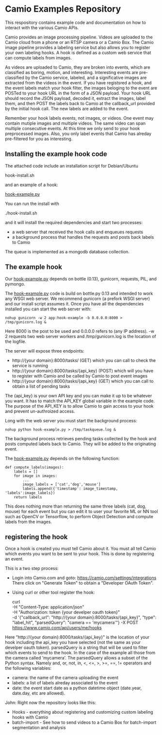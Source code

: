 Camio Examples Repository
===================

This respository contains example code and documentation on how to interact with the various Camio APIs.

Camio provides an image processing pipeline. Videos are uploaded to the Camio cloud from
a phone or an RTSP camera or a Camio Box. The Camio image pipeline provides a labeling 
service but also allows you to register your own labeling hooks. A hook is defined as a custom web service that can compute labels from images.

As videos are uploaded to Camio, they are broken into events,
which are classified as boring, motion, and interesting. Interesting events are pre-classified by the Camio service, labeled, and a significative images are extracted from the videos in the event. If you have registsred a hook, and the event labels match your hook filter, the images beloging to the event are POSTed to your hook URL in the form of a JSON payload. Your hook URL should record the JSON payload, decoded it, extract the images, label them, and then POST the labels back to Camio at the callback_url provided by the initial hook call. The new labels are added to the event.

Remember your hook labels events, not images, or videos. One event may contain mutiple images and multiple videos. The same video can span multiple consecutive events. At this time we only send to your hook preprocessed images. Also, you only label events that Camio has alreday pre-filtered for you as interesting.

## Installing the example hook code

The attached code include an installation script for Debian/Ubuntu 

   hook-install.sh

and an example of a hook:

   [hook-example.py](hooks/hook-example.py)

You can run the install with 

   ./hook-install.sh

and it will install the required dependencies and start two processes:

- a web server that received the hook calls and enqueues requests
- a background process that handles the requests and posts back labels to Camio

The queue is implemented as a mongodb database collection.

## The example hook

Our [hook-example.py](hooks/hook-example.py) depends on bottle (0.13), gunicorn, requests, PIL, and pymongo.

The [hook-example.py](hooks/hook-example.py) code is build on bottle.py 0.13 and intended to work any WSGI web 
server. We recommend gunicorn (a prefork WSGI server) and our install script assumes it.
Once you have all the dependencies installed you can start the web server with:

    nohup gunicorn -w 2 app:hook-example -b 0.0.0.0:8000 > /tmp/gunicorn.log &

Here 8000 is the post to be used and 0.0.0.0 refers to (any IP address). 
-w 2 requests two web server workers and /tmp/gunicorn.log is the location of the logfile.

The server will expose three endpoints:

- http://{your domain}:8000/tasks/ (GET) which you can call to check the service is running
- http://{your domain}:8000/tasks/{api_key} (POST) which will you have to register with Camio and be called by Camio to post event images
- http://{your domain}:8000/tasks/{api_key} (GET) which you can call to obtain a list of pending tasks

The {api_key} is your own API key and you can make it up to be whatever you want. It has to match the API_KEY global variable in the example code. The purpose of the API_KEY is to allow Camio to gain access to your hook and prevent un-authroized access.

Long with the web server you must start the background process:

    nohup python hook-example.py > /tmp/taskqueue.log &

The background process retrieves pending tasks collected by the hook and posts computed labels back to Camio. They will be added to the originating event.

The [hook-example.py](hooks/hook-example.py) depends on the following function:

    def compute_labels(images):
        labels = []
        for image in images:
            ... 
            image_labels = ['cat','dog','mouse']
            labels.append({'timestamp': image_timestamp, 'labels':image_labels})
        return labels

This does nothing more than returning the same three labels (cat, dog, mouse) for each 
event but you can edit it to user your favorite ML or NN tool such as OpenCV or Tensorflow,
to perform Object Detection and compute labels from the images.

## registering the hook

Once a hook is created you must tell Camio about it. You must all tell Camio which events
you want to be sent to your hook. This is done by registering an event.

This is a two step process:

- Login into Camio.com and goto: https://camio.com/settings/integrations
  There click on "Generate Token" to obtain a "Developer OAuth Token".
  
- Using curl or other tool register the hook:

    curl \
    -H "Content-Type: application/json" \
    -H "Authorization: token {your develper oauth token}" \
    -d '{"callback_url": "http://{your domain}:8000/tasks/{api_key}", "type": "label_hit", "parsedQuery": "camera == 'mycamera'"}
    -X POST https://www.camio.com/api/users/me/hooks

Here "http://{your domain}:8000/tasks/{api_key}" is the location of your hook including the api_key you have selected (not the same as your develper oauth token). parsedQuery is a string that will be used to filter which events to send to the hook. In the case of the example all those from the camera called 'mycamera'. The parsedQuery allows a subset of the Python syntax. Namely and, or, not, in, <, <=, >, >=, ==, != operators and the following variables:

- camera: the name of the camera uploading the event
- labels: a list of labels alreday associated to the event
- date: the event start date as a python datetime object (date.year, date.day, etc are allowed).

John: Right now the repository looks like this:

 - Hooks - everything about registering and customizing custom labeling hooks with Camio
 - batch-import - See how to send videos to a Camio Box for batch-import segmentation and analysis
